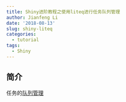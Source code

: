```yaml
---
title: Shiny进阶教程之使用liteq进行任务队列管理
author: Jianfeng Li
date: '2018-08-13'
slug: shiny-liteq
categories:
  - tutorial
tags:
  - Shiny
---
```


## 简介

任务的[队列管理]()
